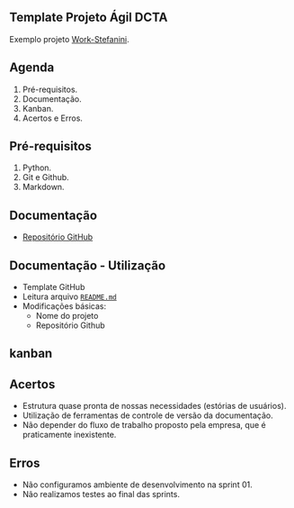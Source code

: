 ## Template Projeto Ágil DCTA

Exemplo projeto [Work-Stefanini](https://transparencia-mg.github.io/work-stefanini/).



## Agenda

1. Pré-requisitos.
2. Documentação.
3. Kanban.
4. Acertos e Erros.



## Pré-requisitos

1. Python.
2. Git e Github.
3. Markdown.



## Documentação

- [Repositório GitHub](https://github.com/transparencia-mg/template-projeto-agil)


## Documentação - Utilização

- Template GitHub
- Leitura arquivo [`README.md`](https://github.com/transparencia-mg/template-projeto-agil/blob/main/README.md)
- Modificações básicas:
	- Nome do projeto
	- Repositório Github



## kanban



## Acertos

- Estrutura quase pronta de nossas necessidades (estórias de  usuários).
- Utilização de ferramentas de controle de versão da documentação.
- Não depender do fluxo de trabalho proposto pela empresa, que é praticamente inexistente.



## Erros

- Não configuramos ambiente de desenvolvimento na sprint 01.
- Não realizamos testes ao final das sprints.